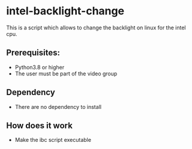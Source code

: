 # intel-backlight-change

This is a script which allows to change the backlight on linux for the intel cpu.

## Prerequisites:
* Python3.8 or higher
* The user must be part of the video group

## Dependency
* There are no dependency to install

## How does it work
* Make the ibc script executable
